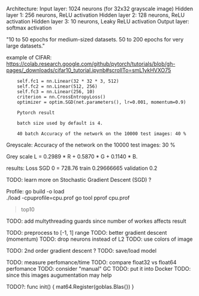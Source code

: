 Architecture:
Input layer: 1024 neurons (for 32x32 grayscale image)
Hidden layer 1: 256 neurons, ReLU activation
Hidden layer 2: 128 neurons, ReLU activation
Hidden layer 3: 10 neurons, Leaky ReLU activation
Output layer: softmax activation

"10 to 50 epochs for medium-sized datasets.
50 to 200 epochs for very large datasets."

example of CIFAR:
https://colab.research.google.com/github/pytorch/tutorials/blob/gh-pages/_downloads/cifar10_tutorial.ipynb#scrollTo=smL1ykHVXO75

        self.fc1 = nn.Linear(32 * 32 * 3, 512)
        self.fc2 = nn.Linear(512, 256)
        self.fc3 = nn.Linear(256, 10)
		criterion = nn.CrossEntropyLoss()
		optimizer = optim.SGD(net.parameters(), lr=0.001, momentum=0.9)

		Pytorch result

		batch size used by default is 4.

		40 batch Accuracy of the network on the 10000 test images: 40 %


Greyscale: Accuracy of the network on the 10000 test images: 30 %


<!-- [1,  2000] loss: 1.913
[1,  4000] loss: 1.843
[1,  6000] loss: 1.822
[1,  8000] loss: 1.805
[1, 10000] loss: 1.793
[1, 12000] loss: 1.770
[2,  2000] loss: 1.773
[2,  4000] loss: 1.775
[2,  6000] loss: 1.757
[2,  8000] loss: 1.759
[2, 10000] loss: 1.763
[2, 12000] loss: 1.754 -->
<!-- Accuracy of plane : 26 %
Accuracy of   car : 41 %
Accuracy of  bird : 22 %
Accuracy of   cat : 18 %
Accuracy of  deer : 48 %
Accuracy of   dog : 35 %
Accuracy of  frog : 32 %
Accuracy of horse : 34 %
Accuracy of  ship : 56 %
Accuracy of truck : 60 % -->

Grey scale
L = 0.2989 * R + 0.5870 * G + 0.1140 * B.

results:
Loss SGD 0 = 728.76
train 0.29666665
validation 0.2

TODO: learn more on Stochastic Gradient Descent (SGD) ?

Profile:
go build -o load  
./load -cpuprofile=cpu.prof
go tool pprof cpu.prof
>top10

 <!-- func ClipGradient(gradients []float32, clipValue float32) []float32 {
        norm := float32(0)
        for _, g := range gradients {
            norm += g * g
        }
        norm = float32(math.Sqrt(float64(norm)))
        
        if norm > clipValue {
            scale := clipValue / norm
            for i := range gradients {
                gradients[i] *= scale
            }
        }
        return gradients
    } -->

TODO: add multythreading guards since number of workes affects result

TODO: preprocess to [-1, 1] range
TODO: better gradient descent (momentum)
TODO: drop neurons instead of L2
TODO: use colors of image

TODO: 2nd order gradient descent ?
TODO: save/load model

TODO: measure perfomance/time
TODO: compare float32 vs float64 perfomance
TODO: consider "manual" GC
TODO: put it into Docker
TODO: since this images augumentation may help

TODO?:
func init() {
	mat64.Register(goblas.Blas{})
}
